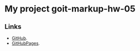 # My project goit-markup-hw-05


## Links

- [GitHub](https://github.com/NikolayLemehov/goit-markup-hw-05).
- [GitHubPages](https://nikolaylemehov.github.io/goit-markup-hw-05/).
